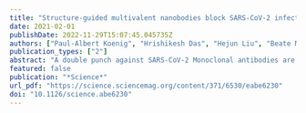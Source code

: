 ```yaml
---
title: "Structure-guided multivalent nanobodies block SARS-CoV-2 infection and suppress mutational escape"
date: 2021-02-01
publishDate: 2022-11-29T15:07:45.045735Z
authors: ["Paul-Albert Koenig", "Hrishikesh Das", "Hejun Liu", "Beate M. Kümmerer", "Florian N. Gohr", "Lea-Marie Jenster", "Lisa D. J. Schiffelers", "Yonas M. Tesfamariam", "Miki Uchima", "Jennifer D. Wuerth", "Karl Gatterdam", "Natalia Ruetalo", "Maria H. Christensen", "Caroline I. Fandrey", "Sabine Normann", "Jan M. P. Tödtmann", "Steffen Pritzl", "Leo Hanke", "Jannik Boos", "Meng Yuan", "Xueyong Zhu", "Jonathan L. Schmid-Burgk", "Hiroki Kato", "Michael Schindler", "Ian A. Wilson", "Matthias Geyer", "Kerstin U. Ludwig", "B. Martin Hällberg", "Nicholas C. Wu", "Florian I. Schmidt"]
publication_types: ["2"]
abstract: "A double punch against SARS-CoV-2 Monoclonal antibodies are an important weapon in the battle against COVID-19. However, these large proteins are difficult to produce in the needed quantities and at low cost. Attention has turned to nanobodies, which are aptly named, single-domain antibodies that are easier to produce and have the potential to be administered by inhalation. Koenig et al. describe four nanobodies that bind to the severe acute respiratory syndrome coronavirus 2 (SARS-CoV-2) spike protein and prevent infection of cells (see the Perspective by Saelens and Schepens). Structures show that the nanobodies target two distinct epitopes on the SARS-CoV-2 spike protein. Multivalent nanobodies neutralize virus much more potently than single nanobodies, and multivalent nanobodies that bind two epitopes prevent the emergence of viral escape mutants. Science, this issue p. eabe6230; see also p. 681 Structured Abstract INTRODUCTIONThe global scale and rapid spread of severe acute respiratory syndrome coronavirus 2 (SARS-CoV-2) pose unprecedented challenges to society, health care systems, and science. In addition to effective and safe vaccines, passive immunization by antibody-related molecules offers an opportunity to harness the vertebrate immune system to fight viral infections in high-risk patients. Variable domains of heavy-chain–only antibodies (VHHs), also known as nanobodies, are suitable lead molecules in such efforts, as they are small, extremely stable, easy to engineer, and economic to produce in simple expression systems. RATIONALEWe engineered improved multivalent nanobodies neutralizing SARS-CoV-2 on the basis of two principles: (i) detailed structural information of their epitopes and binding modes to the viral spike protein and (ii) mechanistic insights into viral fusion with cellular membranes catalyzed by the spike. RESULTSNanobodies specific for the receptor binding domain (RBD) of SARS-CoV-2 spike were identified by phage display using nanobody libraries from an alpaca and a llama immunized with the RBD and inactivated virus. Four of the resulting nanobodies—VHHs E, U, V, and W—potently neutralize SARS-CoV-2 and SARS-CoV-2–pseudotyped vesicular stomatitis virus. X-ray crystallography revealed that the nanobodies bind to two distinct epitopes on the RBD, interfaces “E” and “UVW,” which can be synergistically targeted by combinations of nanobodies to inhibit infection. Cryo–electron microscopy (cryo-EM) of trimeric spike in complex with VHH E and VHH V revealed that VHH E stabilizes a conformation of the spike with all three RBDs in the “up” conformation (3-up), a state that is typically associated with activation by receptor binding. In line with this observation, we found that VHH E triggers the fusion activity of spike in the absence of the cognate receptor ACE2. VHH V, by contrast, stabilizes spike in a 2-up conformation and does not induce fusion. On the basis of the structural information, we designed bi- and trivalent nanobodies with improved neutralizing properties. VHH EEE most potently inhibited infection, did not activate fusion, and likely inactivated virions by outcompeting interaction of the virus with its receptor. Yet evolution experiments revealed emergence of escape mutants in the spike with single–amino acid changes that were completely insensitive to inhibition by VHH EEE. VHH VE also neutralized more efficiently than VHH E or VHH V alone; stabilized the 3-up conformation of spike, as determined by cryo-EM; and more strongly induced the spike fusogenic activity. We conclude that the premature activation of the fusion machinery on virions was an unexpected mechanism of neutralization, as enhanced neutralization could not be attributed simply to better blocking of virus-receptor interactions. Activation of spike in the absence of target membranes likely induces irreversible conformational changes to assume the energetically favorable postfusion conformation without catalyzing fusion per se. Simultaneous targeting of two independent epitopes by VHH VE largely prevented the emergence of resistant escape mutants in evolution experiments. CONCLUSIONOur results demonstrate the strength of the modular combination of nanobodies for neutralization. Premature activation of spike by nanobodies reveals an unusual mode of neutralization and yields insights into the mechanism of fusion. textlessimg class=\"fragment-image\" aria-describedby=\"F1-caption\" src=\"https://science.sciencemag.org/content/sci/371/6530/eabe6230/F1.medium.gif\"/textgreater Download high-res image Open in new tab Download Powerpoint Bivalent nanobodies neutralize by inducing postfusion conformation of the SARS-CoV-2 spike.On virions, SARS-CoV-2 spike trimers are mostly in an inactive configuration with all RBDs in the down conformation (left). Binding of bivalent nanobody VE stabilizes the spike in an active conformation with all RBDs up (middle), triggering premature induction of the postfusion conformation, which irreversibly inactivates the spike protein (right). The pandemic caused by severe acute respiratory syndrome coronavirus 2 (SARS-CoV-2) continues to spread, with devastating consequences. For passive immunization efforts, nanobodies have size and cost advantages over conventional antibodies. In this study, we generated four neutralizing nanobodies that target the receptor binding domain of the SARS-CoV-2 spike protein. We used x-ray crystallography and cryo–electron microscopy to define two distinct binding epitopes. On the basis of these structures, we engineered multivalent nanobodies with more than 100 times the neutralizing activity of monovalent nanobodies. Biparatopic nanobody fusions suppressed the emergence of escape mutants. Several nanobody constructs neutralized through receptor binding competition, whereas other monovalent and biparatopic nanobodies triggered aberrant activation of the spike fusion machinery. These premature conformational changes in the spike protein forestalled productive fusion and rendered the virions noninfectious. SARS-CoV-2–neutralizing nanobodies were combined to design potent multivalent nanobodies. SARS-CoV-2–neutralizing nanobodies were combined to design potent multivalent nanobodies."
featured: false
publication: "*Science*"
url_pdf: "https://science.sciencemag.org/content/371/6530/eabe6230"
doi: "10.1126/science.abe6230"
---
```


